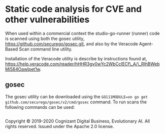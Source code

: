 # Static code analysis for CVE and other vulnerabilities

When used within a commercial context the studio-go-runner (runner) code is scanned using both the gosec utility, https://github.com/securego/gosec.git, and also by the Veracode Agent-Based Scan command line utility.

Installation of the Veracode utility is describe by instructions found at, https://help.veracode.com/reader/hHHR3gv0wYc2WbCclECf\_A/\_RlhBWebMi564OawIpet1w.

## gosec

The gosec utility can be downloaded using the ```GO111MODULE=on go get github.com/securego/gosec/v2/cmd/gosec``` command.  To run scans the following commands can be used:

```shell

```

Copyright © 2019-2020 Cognizant Digital Business, Evolutionary AI. All rights reserved. Issued under the Apache 2.0 license.
